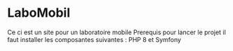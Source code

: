 # LaboMobil
Ce ci est un site pour un laboratoire mobile
Prerequis pour lancer le projet il faut installer les composantes suivantes :
PHP 8 et Symfony
